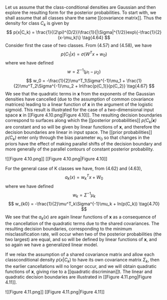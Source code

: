 Let us assume that the class-conditional densities are Gaussian and then explore the resulting form for the posterior probabilities. To start with, we shall assume that all classes share the same [[covariance matrix]]. Thus the density for class $C_k$ is given by
$$
p(x|C_k) = \frac{1}{(2\pi)^{D/2}}\frac{1}{|\Sigma|^{1/2}}exp\{-\frac{1}{2}(x-\mu_k)\}
\tag{4.64}
$$
Consider first the case of two classes. From (4.57) and (4.58), we have
$$
p(C_1|x) = \sigma(W^Tx + w_0)
\tag{4.65}
$$
where we have defined
$$
w = \Sigma^{-1}(\mu_1 - \mu_2)
\tag{4.66}
$$
$$
w_0 = -\frac{1}{2}\mu^T_1\Sigma^{-1}\mu_1 + \frac{1}{2}\mu^T_2\Sigma^{-1}\mu_2 + ln\frac{p(C_1)}{p(C_2)}
\tag{4.67}
$$
We see that the quadratic terms in **x** from the exponents of the Gaussian densities have cancelled (due to the assumption of common covariance matrices) leading to a linear function of **x** in the argument of the logistic sigmoid. This result is illustrated for the case of a two-dimensional input space **x** in [[Figure 4.10.png|Figure 4.10]]. The resulting decision boundaries correspond to surfaces along which the [[posterior probabilities]] *p($C_k$|**x**)* are constant and so will be given by linear functions of **x**, and therefore the decision boundaries are linear in input space. The [[prior probabilities]] *p($C_k$)* enter only through the bias parameter $w_0$ so that changes in the priors have the effect of making parallel shifts of the decision boundary and more generally of the parallel contours of constant posterior probability.

![[Figure 4.10.png]]
[[Figure 4.10.png|Figure 4.10]]

For the general case of K classes we have, from (4.62) and (4.63),
$$
a_k(x) = w^T_kx + W_0
\tag{4.68}
$$
where we have defined
$$
w_k = \Sigma^{-1}\mu_k
\tag{4.69}
$$
$$
w_{k0} = -\frac{1}{2}\mu^T_k\Sigma^{-1}\mu_k + ln(p(C_k))
\tag{4.70}
$$
We see that the $a_k(x)$ are again linear functions of **x** as a consequence of the cancellation of the quadratic terms due to the shared covariances. The resulting decision boundaries, corresponding to the minimum misclassification rate, will occur when two of the posterior probabilities (the two largest) are equal, and so will be defined by linear functions of **x**, and so again we have a generalized linear model.

If we relax the assumption of a shared covariance matrix and allow each classconditional density $p(x|C_k)$ to have its own covariance matrix $\Sigma_k$, then the earlier cancellations will no longer occur, and we will obtain quadratic functions of **x**, giving rise to a [[quadratic discriminan]]t. The linear and quadratic decision boundaries are illustrated in [[Figure 4.11.png|Figure 4.11]].

![[Figure 4.11.png]]
[[Figure 4.11.png|Figure 4.11]]